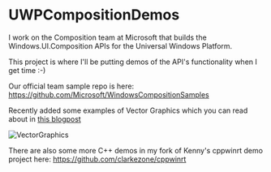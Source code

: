 # UWPCompositionDemos

I work on the Composition team at Microsoft that builds the Windows.UI.Composition APIs for the Universal Windows Platform.

This project is where I'll be putting demos of the API's functionality when I get time :-)

Our official team sample repo is here: https://github.com/Microsoft/WindowsCompositionSamples

Recently added some examples of Vector Graphics which you can read about in [this blogpost](https://clarkezone.github.io/blogging/wuc/2019/05/05/animated-vector-graphics-using-windows_ui_composition.html)

![VectorGraphics](https://clarkezone.github.io/static/img/vectors/Vectors_in_Win32.gif)

There are also some more C++ demos in my fork of Kenny's cppwinrt demo project here: https://github.com/clarkezone/cppwinrt 
